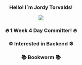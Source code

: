 <div align="center" >
  <h3> Hello! I`m Jordy Torvalds! </h3>
  <image src="/image/jordy.png">
  <br>
  <h3> 🔥 1 Week 4 Day Committer! 🔥 </h3>
  <h3> ⚙ Interested in Backend ⚙ </h3>
  <h3> 📚 Bookworm 📚 </h3>
</div>
